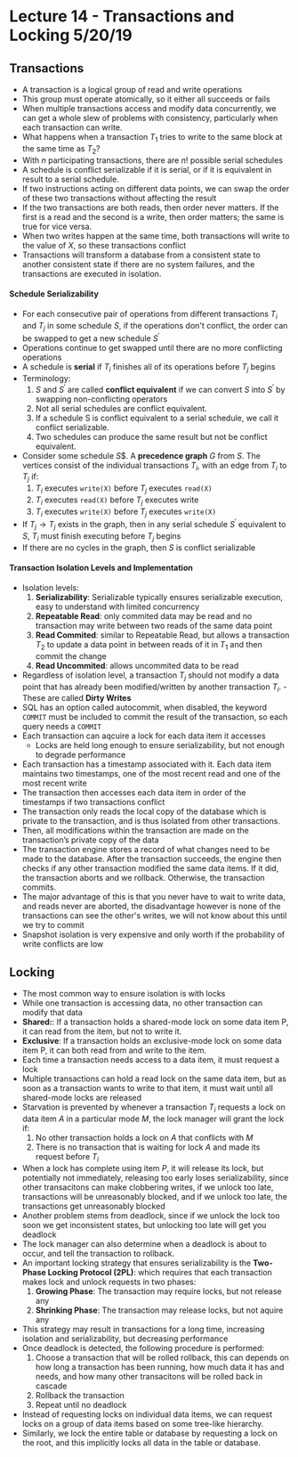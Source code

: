 # Lecture 14 - Transactions and Locking 5/20/19

## Transactions

* A transaction is a logical group of read and write operations
* This group must operate atomically, so it either all succeeds or fails
* When multiple transactions access and modify data concurrently, we can get a whole
    slew of problems with consistency, particularly when each transaction can write.
* What happens when a transaction $T_1$ tries to write to the same block at the same time
    as $T_2$?
* With $n$ participating transactions, there are $n!$ possible serial schedules
* A schedule is conflict serializable if it is serial, or if it is equivalent
    in result to a serial schedule.
* If two instructions acting on different data points, we can swap the order of these two
    transactions without affecting the result
* If the two transactions are both reads, then order never matters. If the first is a
    read and the second is a write, then order matters; the same is true for vice versa.
* When two writes happen at the same time, both transactions will write to the value of
    $X$, so these transactions conflict
* Transactions will transform a database from a consistent state to another consistent
    state if there are no system failures, and the transactions are executed in
    isolation.

#### Schedule Serializability

* For each consecutive pair of operations from different transactions $T_i$ and $T_j$ in
    some schedule $S$, if the operations don't conflict, the order can be swapped to get
    a new schedule $S^{\prime}$
* Operations continue to get swapped until there are no more conflicting operations
* A schedule is **serial** if $T_i$ finishes all of its operations before $T_j$ begins
* Terminology:
    1. $S$ and $S^{\prime}$ are called **conflict equivalent** if we can convert $S$ into
       $S^{\prime}$ by swapping non-conflicting operators
    2. Not all serial schedules are conflict equivalent.
    3. If a schedule S is conflict equivalent to a serial schedule, we call it conflict
        serializable.
    4. Two schedules can produce the same result but not be conflict equivalent.
* Consider some schedule $S$$. A **precedence graph** $G$ from $S$. The vertices consist
    of the individual transactions $T_i$, with an edge from $T_i$ to $T_j$ if:
    1. $T_i$ executes `write(X)` before $T_j$ executes `read(X)`
    2. $T_i$ executes `read(X)` before $T_j$ executes write
    3. $T_i$ executes `write(X)` before $T_j$ executes `write(X)`
* If $T_j\rightarrow T_j$ exists in the graph, then in any serial schedule $S^{\prime}$
    equivalent to $S$, $T_i$ must finish executing before $T_j$ begins
* If there are no cycles in the graph, then $S$ is conflict serializable

#### Transaction Isolation Levels and Implementation

* Isolation levels:
    1. **Serializability**: Serializable typically ensures serializable execution, easy
       to understand with limited concurrency
    2. **Repeatable Read**: only commited data may be read and no transaction may write
       between two reads of the same data point
    3. **Read Commited**: similar to Repeatable Read, but allows a transaction $T_2$ to
       update a data point in between reads of it in $T_1$ and then commit the change
    4. **Read Uncommited**: allows uncommited data to be read
* Regardless of isolation level, a transaction $T_j$ should not modify a data point that
    has already been modified/written by another transaction $T_i$. - These are called
    **Dirty Writes**
* SQL has an option called autocommit, when disabled, the keyword `COMMIT` must be
    included to commit the result of the transaction, so each query needs a `COMMIT`
* Each transaction can aqcuire a lock for each data item it accesses
    * Locks are held long enough to ensure serializability, but not enough to degrade
        performance
* Each transaction has a timestamp associated with it. Each data item maintains two
    timestamps, one of the most recent read and one of the most recent write
* The transaction then accesses each data item in order of the timestamps if two
    transactions conflict
* The transaction only reads the local copy of the database which is private to the
    transaction, and is thus isolated from other transactions.
* Then, all modifications within the transaction are made on the transaction’s
    private copy of the data
* The transaction engine stores a record of what changes need to be made to the
    database. After the transaction succeeds, the engine then checks if any other
    transaction modified the same data items. If it did, the transaction aborts and we
    rollback. Otherwise, the transaction commits.
* The major advantage of this is that you never have to wait to write data, and reads
    never are aborted, the disadvantage however is none of the transactions can see the
    other's writes, we will not know about this until we try to commit
* Snapshot isolation is very expensive and only worth if the probability of write
    conflicts are low

## Locking

* The most common way to ensure isolation is with locks
* While one transaction is accessing data, no other transaction can modify that data
* **Shared:**: If a transaction holds a shared-mode lock on some data item P, it can
    read from the item, but not to write it.
* **Exclusive**: If a transaction holds an exclusive-mode lock on some data item P,
    it can both read from and write to the item.
* Each time a transaction needs access to a data item, it must request a lock
* Multiple transactions can hold a read lock on the same data item, but as soon as a
    transaction wants to write to that item, it must wait until all shared-mode locks are
    released
* Starvation is prevented by whenever a transaction $T_i$ requests a lock on data item
    $A$ in a particular mode $M$, the lock manager will grant the lock if:
    1. No other transaction holds a lock on $A$ that conflicts with $M$
    2. There is no transaction that is waiting for lock $A$ and made its request before
       $T_i$
* When a lock has complete using item $P$, it will release its lock, but potentially not
    immediately, releasing too early loses serializability, since other transacitons can
    make clobbering writes, if we unlock too late, transactions will be unreasonably
    blocked, and if we unlock too late, the transactions get unreasonably blocked
* Another problem stems from deadlock, since if we unlock the lock too soon we get
    inconsistent states, but unlocking too late will get you deadlock
* The lock manager can also determine when a deadlock is about to occur, and tell the
    transaction to rollback.
* An important locking strategy that ensures serializability is the **Two-Phase Locking
    Protocol (2PL)**: which requires that each transaction makes lock and unlock requests
    in two phases:
    1. **Growing Phase**: The transaction may require locks, but not release any
    2. **Shrinking Phase**: The transaction may release locks, but not aquire any
* This strategy may result in transactions for a long time, increasing isolation and
    serializability, but decreasing performance
* Once deadlock is detected, the following procedure is performed:
    1. Choose a transaction that will be rolled rollback, this can depends on how long a
       transaction has been running, how much data it has and needs, and how many other
       transacitons will be rolled back in cascade
    2. Rollback the transaction
    3. Repeat until no deadlock
* Instead of requesting locks on individual data items, we can request locks on a group 
    of data items based on some tree-like hierarchy.
* Similarly, we lock the entire table or database by requesting a lock on the root, and 
    this implicitly locks all data in the table or database.
